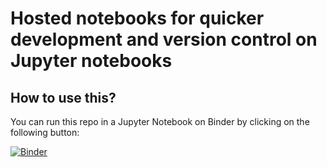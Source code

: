 # Hosted notebooks for quicker development and version control on Jupyter notebooks

## How to use this?

You can run this repo in a Jupyter Notebook on Binder by clicking on the following button:

[![Binder](https://mybinder.org/badge_logo.svg)](https://mybinder.org/v2/gh/darpan-jain/Notebooks/master?filepath=Train.ipynb)

